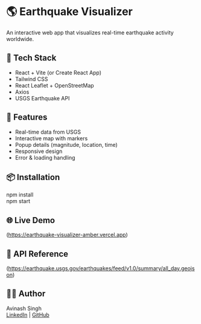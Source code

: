 # 🌎 Earthquake Visualizer

An interactive web app that visualizes real-time earthquake activity worldwide.

## 🔧 Tech Stack
- React + Vite (or Create React App)
- Tailwind CSS
- React Leaflet + OpenStreetMap
- Axios
- USGS Earthquake API

## 🚀 Features
- Real-time data from USGS
- Interactive map with markers
- Popup details (magnitude, location, time)
- Responsive design
- Error & loading handling

## 📦 Installation
npm install  
npm start

## 🌐 Live Demo
(https://earthquake-visualizer-amber.vercel.app)

## 🧠 API Reference
(https://earthquake.usgs.gov/earthquakes/feed/v1.0/summary/all_day.geojson)

## 🧑‍💻 Author
Avinash Singh  
[LinkedIn](https://linkedin.com/in/avinash-singh-6b2a362a5/) | [GitHub](https://github.com/Avinash-Singh-13)
